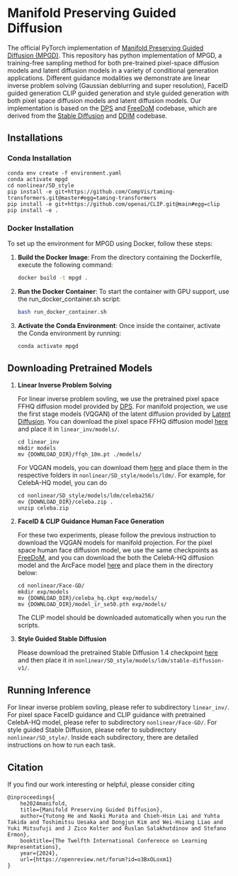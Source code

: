 # Manifold Preserving Guided Diffusion
The official PyTorch implementation of <a href="https://arxiv.org/abs//2311.16424">Manifold Preserving Guided Diffusion (MPGD)</a>. 
This repository has python implementation of MPGD, a training-free sampling method for both pre-trained pixel-space diffusion models and latent diffusion models in a variety of conditional generation applications.
Different guidance modalities we demonstrate are linear inverse problem solving (Gaussian deblurring and super resolution), FaceID guided generation CLIP guided generation and style guided generation with both pixel space diffusion models and latent diffusion models.
Our implementation is based on the <a href="https://github.com/DPS2022/diffusion-posterior-sampling">DPS</a> and <a href="https://github.com/vvictoryuki/FreeDoM">FreeDoM</a> codebase, which are derived from the <a href="https://github.com/CompVis/stable-diffusion">Stable Diffusion</a> and <a href="https://github.com/ermongroup/ddim">DDIM</a> codebase.


## Installations
### Conda Installation
```
conda env create -f environment.yaml
conda activate mpgd
cd nonlinear/SD_style
pip install -e git+https://github.com/CompVis/taming-transformers.git@master#egg=taming-transformers
pip install -e git+https://github.com/openai/CLIP.git@main#egg=clip
pip install -e .
```
### Docker Installation
To set up the environment for MPGD using Docker, follow these steps:

1. **Build the Docker Image**:
   From the directory containing the Dockerfile, execute the following command:
   ```bash
   docker build -t mpgd .
   ```

2. **Run the Docker Container**:
   To start the container with GPU support, use the run_docker_container.sh script:
   ```bash
   bash run_docker_container.sh
   ```

3. **Activate the Conda Environment**:
   Once inside the container, activate the Conda environment by running:
   ```bash
   conda activate mpgd
   ```


## Downloading Pretrained Models
1. **Linear Inverse Problem Solving**
   
   For linear inverse problem sovling, we use the pretrained pixel space FFHQ diffusion model provided by <a href="https://github.com/DPS2022/diffusion-posterior-sampling">DPS</a>. For manifold projection, we use the first stage models (VQGAN) of the latent diffusion provided by <a href="https://github.com/CompVis/latent-diffusion">Latent Diffusion</a>.
   You can download the pixel space FFHQ diffusion model <a href="https://drive.google.com/drive/folders/1jElnRoFv7b31fG0v6pTSQkelbSX3xGZh">here</a> and place it in `linear_inv/models/`.
   ```
   cd linear_inv
   mkdir models
   mv {DOWNLOAD_DIR}/ffqh_10m.pt ./models/
   ```
   For VQGAN models, you can download them <a href="https://github.com/CompVis/latent-diffusion?tab=readme-ov-file#pretrained-ldms">here</a> and place them in the respective folders in `nonlinear/SD_style/models/ldm/`. For example, for CelebA-HQ model, you can do
   ```
   cd nonlinear/SD_style/models/ldm/celeba256/
   mv {DOWNLOAD_DIR}/celeba.zip .
   unzip celeba.zip
   ```
2. **FaceID & CLIP Guidance Human Face Generation**

   For these two experiments, please follow the previous instruction to download the VQGAN models for manifold projection. For the pixel space human face diffusion model, we use the same checkpoints as <a href="https://github.com/vvictoryuki/FreeDoM">FreeDoM</a>, and you can download the both the CelebA-HQ diffusion model and the ArcFace model <a href="https://drive.google.com/drive/folders/1Szb-n-FGMb_c6dIuqYmdpcvNrc-8GmbD?usp=sharing">here</a> and place them in the directory below:
   ```
   cd nonlinear/Face-GD/
   mkdir exp/models
   mv {DOWNLOAD_DIR}/celeba_hq.ckpt exp/models/
   mv {DOWNLOAD_DIR}/model_ir_se50.pth exp/models/
   ```
   The CLIP model should be downloaded automatically when you run the scripts.

3. **Style Guided Stable Diffusion**

   Please download the pretrained Stable Diffusion 1.4 checkpoint <a href="https://huggingface.co/CompVis">here</a> and then place it in `nonlinear/SD_style/models/ldm/stable-diffusion-v1/`.

## Running Inference
For linear inverse problem sovling, please refer to subdirectory `linear_inv/`. For pixel space FaceID guidance and CLIP guidance with pretrained CelebA-HQ model, please refer to subdirectory `nonlinear/Face-GD/`. For style guided Stable Diffusion, please refer to subdirectory `nonlinear/SD_style/`. Inside each subdirectory, there are detailed instructions on how to run each task.


## Citation
If you find our work interesting or helpful, please consider citing

```
@inproceedings{
    he2024manifold,
    title={Manifold Preserving Guided Diffusion},
    author={Yutong He and Naoki Murata and Chieh-Hsin Lai and Yuhta Takida and Toshimitsu Uesaka and Dongjun Kim and Wei-Hsiang Liao and Yuki Mitsufuji and J Zico Kolter and Ruslan Salakhutdinov and Stefano Ermon},
    booktitle={The Twelfth International Conference on Learning Representations},
    year={2024},
    url={https://openreview.net/forum?id=o3BxOLoxm1}
}
```
